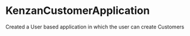 # KenzanCustomerApplication
Created a User based application in which the user can create Customers
